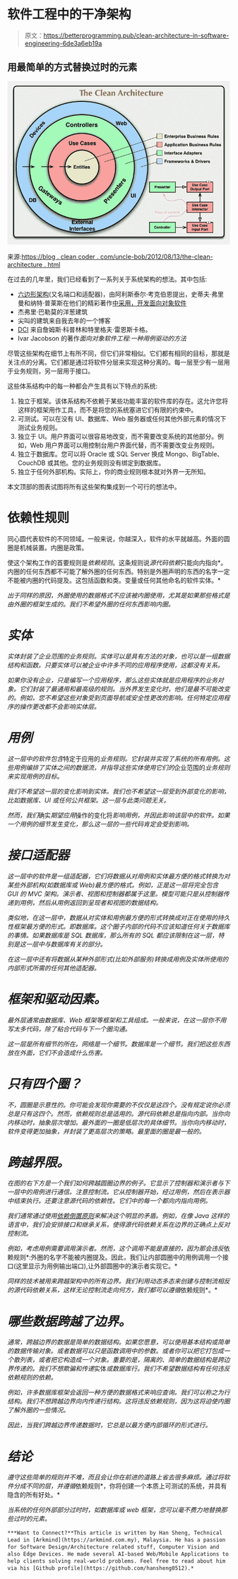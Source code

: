 # 软件工程中的干净架构

> 原文：<https://betterprogramming.pub/clean-architecture-in-software-engineering-6de3a6eb19a>

## 用最简单的方式替换过时的元素

![](img/76080b31c8b1ffed64f29a6d4e392e0b.png)

来源:[https://blog . clean coder . com/uncle-bob/2012/08/13/the-clean-architecture . html](https://blog.cleancoder.com/uncle-bob/2012/08/13/the-clean-architecture.html)

在过去的几年里，我们已经看到了一系列关于系统架构的想法。其中包括:

*   [六边形架构](http://alistair.cockburn.us/Hexagonal+architecture)(又名端口和适配器)，由阿利斯泰尔·考克伯恩提出，史蒂夫·弗里曼和纳特·普莱斯在他们的精彩著作[中采用，开发面向对象软件](http://www.amazon.com/Growing-Object-Oriented-Software-Guided-Tests/dp/0321503627)
*   杰弗里·巴勒莫的洋葱建筑
*   尖叫的建筑来自我去年的一个博客
*   [DCI](http://www.amazon.com/Lean-Architecture-Agile-Software-Development/dp/0470684208/) 来自詹姆斯·科普林和特里格夫·雷恩斯卡格。
*   Ivar Jacobson 的著作*面向对象软件工程:一种用例驱动的方法*

尽管这些架构在细节上有所不同，但它们非常相似。它们都有相同的目标，那就是关注点的分离。它们都是通过将软件分层来实现这种分离的。每一层至少有一层用于业务规则，另一层用于接口。

这些体系结构中的每一种都会产生具有以下特点的系统:

1.  独立于框架。该体系结构不依赖于某些功能丰富的软件库的存在。这允许您将这样的框架用作工具，而不是将您的系统塞进它们有限的约束中。
2.  可测试。可以在没有 UI、数据库、Web 服务器或任何其他外部元素的情况下测试业务规则。
3.  独立于 UI。用户界面可以很容易地改变，而不需要改变系统的其他部分。例如，Web 用户界面可以用控制台用户界面代替，而不需要改变业务规则。
4.  独立于数据库。您可以将 Oracle 或 SQL Server 换成 Mongo、BigTable、CouchDB 或其他。您的业务规则没有绑定到数据库。
5.  独立于任何外部机构。实际上，你的商业规则根本就对外界一无所知。

本文顶部的图表试图将所有这些架构集成到一个可行的想法中。

# 依赖性规则

同心圆代表软件的不同领域。一般来说，你越深入，软件的水平就越高。外面的圆圈是机械装置。内圈是政策。

使这个架构工作的首要规则是*依赖规则*。这条规则说*源代码依赖*只能向内指向*。内圈的任何东西都不可能了解外圈的任何东西。特别是外圈声明的东西的名字一定不能被内圈的代码提及。这包括函数和类。变量或任何其他命名的软件实体。*

*出于同样的原因，外圈使用的数据格式不应该被内圈使用，尤其是如果那些格式是由外圈的框架生成的。我们不希望外圈的任何东西影响内圈。*

# *实体*

*实体封装了企业范围的业务规则。实体可以是具有方法的对象，也可以是一组数据结构和函数。只要实体可以被企业中许多不同的应用程序使用，这都没有关系。*

*如果你没有企业，只是编写一个应用程序，那么这些实体就是应用程序的业务对象。它们封装了最通用和最高级的规则。当外界发生变化时，他们是最不可能改变的。例如，您不希望这些对象受到页面导航或安全性更改的影响。任何特定应用程序的操作更改都不会影响实体层。*

# *用例*

*这一层中的软件包含*特定于应用的*业务规则。它封装并实现了系统的所有用例。这些用例编排了实体之间的数据流，并指导这些实体使用它们的*企业范围的*业务规则来实现用例的目标。*

*我们不希望这一层的变化影响到实体。我们也不希望这一层受到外部变化的影响，比如数据库、UI 或任何公共框架。这一层与此类问题无关。*

*然而，我们*确实*期望应用*操作的变化将*影响用例，并因此影响该层中的软件。如果一个用例的细节发生变化，那么这一层的一些代码肯定会受到影响。*

# *接口适配器*

*这一层中的软件是一组适配器，它们将数据从对用例和实体最方便的格式转换为对某些外部机构(如数据库或 Web)最方便的格式。例如，正是这一层将完全包含 GUI 的 MVC 架构。演示者、视图和控制器都属于这里。模型可能只是从控制器传递到用例，然后从用例返回到呈现者和视图的数据结构。*

*类似地，在这一层中，数据从对实体和用例最方便的形式转换成对正在使用的持久性框架最方便的形式。即数据库。这个圈子内部的代码不应该知道任何关于数据库的事情。如果数据库是 SQL 数据库，那么所有的 SQL 都应该限制在这一层，特别是这一层中与数据库有关的部分。*

*在这一层中还有将数据从某种外部形式(比如外部服务)转换成用例及实体所使用的内部形式所需的任何其他适配器。*

# *框架和驱动因素。*

*最外层通常由数据库、Web 框架等框架和工具组成。一般来说，在这一层你不用写太多代码，除了粘合代码与下一个圈沟通。*

*这一层是所有细节的所在。网络是一个细节。数据库是一个细节。我们把这些东西放在外面，它们不会造成什么伤害。*

# *只有四个圈？*

*不，圆圈是示意性的。你可能会发现你需要的不仅仅是这四个。没有规定说你必须总是只有这四个。然而，*依赖规则*总是适用的。源代码依赖总是指向内部。当你向内移动时，抽象层次增加。最外面的一圈是低层次的具体细节。当你向内移动时，软件变得更加抽象，并封装了更高层次的策略。最里面的圈是最一般的。*

# *跨越界限。*

*在图的右下方是一个我们如何跨越圆圈边界的例子。它显示了控制器和演示者与下一层中的用例进行通信。注意控制流。它从控制器开始，经过用例，然后在表示器中结束执行。还要注意源代码的依赖性。它们中的每一个都向内指向用例。*

*我们通常通过使用[依赖倒置原则](http://en.wikipedia.org/wiki/Dependency_inversion_principle)来解决这个明显的矛盾。例如，在像 Java 这样的语言中，我们会安排接口和继承关系，使得源代码依赖关系在边界的正确点上反对控制流。*

*例如，考虑用例需要调用演示者。然而，这个调用不能是直接的，因为那会违反*依赖规则*:外圈的名字不能被内圈提及。因此，我们让内部圆圈中的用例调用一个接口(这里显示为用例输出端口),让外部圆圈中的演示者实现它。*

*同样的技术被用来跨越架构中的所有边界。我们利用动态多态来创建与控制流相反的源代码依赖关系，这样无论控制流走向何方，我们都可以遵循*依赖规则*。*

# *哪些数据跨越了边界。*

*通常，跨越边界的数据是简单的数据结构。如果您愿意，可以使用基本结构或简单的数据传输对象。或者数据可以只是函数调用中的参数。或者你可以把它打包成一个散列表，或者把它构造成一个对象。重要的是，隔离的、简单的数据结构是跨边界传递的。我们不想欺骗和传递*实体*或数据库行。我们不希望数据结构有任何违反依赖规则的依赖。*

*例如，许多数据库框架会返回一种方便的数据格式来响应查询。我们可以称之为行结构。我们不想跨越边界向内传递行结构。这将违反依赖规则，因为这将迫使内圈了解外圈的一些情况。*

*因此，当我们跨越边界传递数据时，它总是以最方便内部循环的形式进行。*

# *结论*

*遵守这些简单的规则并不难，而且会让你在前进的道路上省去很多麻烦。通过将软件分成不同的层，并遵循*依赖规则*，你将创建一个本质上可测试的系统，并具有隐含的所有好处。*

*当系统的任何外部部分过时时，如数据库或 web 框架，您可以毫不费力地替换那些过时的元素。*

```
***Want to Connect?**This article is written by Han Sheng, Technical Lead in [Arkmind](https://arkmind.com.my), Malaysia. He has a passion for Software Design/Architecture related stuff, Computer Vision and also Edge Devices. He made several AI-based Web/Mobile Applications to help clients solving real-world problems. Feel free to read about him via his [Github profile](https://github.com/hansheng0512).*
```